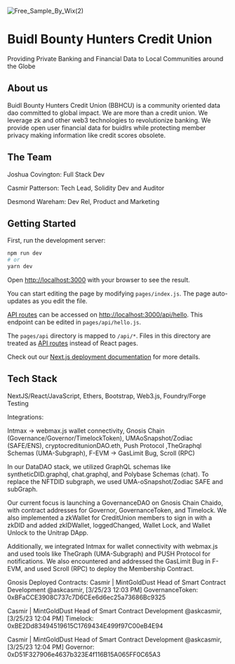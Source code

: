 ![Free_Sample_By_Wix(2)](https://user-images.githubusercontent.com/59489905/227745631-efbdde0e-99c9-42df-aa04-956690a8538f.jpg)


# Buidl Bounty Hunters Credit Union

 Providing Private Banking and Financial Data to Local Communities around the Globe
 
## About us

Buidl Bounty Hunters Credit Union (BBHCU) is a community oriented data dao committed to global impact. We are more than a credit union. We leverage zk and other web3 technologies to revolutionize banking. We provide open user financial data for buidlrs while protecting member privacy making information like credit scores obsolete.

## The Team

Joshua Covington: Full Stack Dev

Casmir Patterson: Tech Lead, Solidity Dev and Auditor

Desmond Wareham: Dev Rel, Product and Marketing


## Getting Started

First, run the development server:

```bash
npm run dev
# or
yarn dev
```

Open [http://localhost:3000](http://localhost:3000) with your browser to see the result.

You can start editing the page by modifying `pages/index.js`. The page auto-updates as you edit the file.

[API routes](https://nextjs.org/docs/api-routes/introduction) can be accessed on [http://localhost:3000/api/hello](http://localhost:3000/api/hello). This endpoint can be edited in `pages/api/hello.js`.

The `pages/api` directory is mapped to `/api/*`. Files in this directory are treated as [API routes](https://nextjs.org/docs/api-routes/introduction) instead of React pages.

Check out our [Next.js deployment documentation](https://nextjs.org/docs/deployment) for more details.

## Tech Stack

NextJS/React/JavaScript, Ethers, Bootstrap, Web3.js, Foundry/Forge Testing

Integrations: 

Intmax -> webmax.js wallet connectivity, Gnosis Chain (Governance/Governor/TimelockToken), UMAoSnapshot/Zodiac (SAFE/ENS), cryptocreditunionDAO.eth, Push Protocol ,TheGraphql Schemas (UMA-Subgraph), F-EVM -> GasLimit Bug, Scroll (RPC)

In our DataDAO stack, we utilized GraphQL schemas like syntheticDID.graphql, chat.graphql, and Polybase Schemas (chat). To replace the NFTDID subgraph, we used UMA-oSnapshot/Zodiac SAFE and subGraph.

Our current focus is launching a GovernanceDAO on Gnosis Chain Chaido, with contract addresses for Governor, GovernanceToken, and Timelock. We also implemented a zkWallet for CreditUnion members to sign in with a zkDID and added zkIDWallet, loggedChanged, Wallet Lock, and Wallet Unlock to the Unitrap DApp.

Additionally, we integrated Intmax for wallet connectivity with webmax.js and used tools like TheGraph (UMA-Subgraph) and PUSH Protocol for notifications. We also encountered and addressed the GasLimit Bug in F-EVM, and used Scroll (RPC) to deploy the Membership Contract.

Gnosis Deployed Contracts: Casmir | MintGoldDust Head of Smart Contract Development @askcasmir, [3/25/23 12:03 PM]
GovernanceToken: 0xBFaCCE3908C737c7D6CEe6d6ec25a73686Bc9325

Casmir | MintGoldDust Head of Smart Contract Development @askcasmir, [3/25/23 12:04 PM]
Timelock: 0xBE2Dd83494519615C1769434E499f97C00eB4E94

Casmir | MintGoldDust Head of Smart Contract Development @askcasmir, [3/25/23 12:04 PM]
Governor: 0xD51F327906e4637b323E4f116B15A065FF0C65A3
